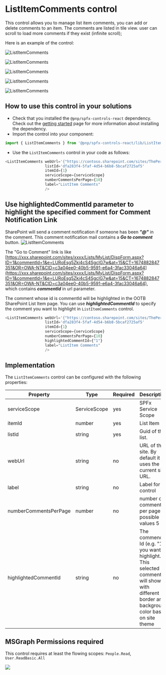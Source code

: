 # ListItemComments control

This control allows you to manage list item comments, you can add or delete comments to an item. The comments are listed in tile view.
user can scroll to load more comments if they exist (infinite scroll);


Here is an example of the control:

![ListItemComments](../assets/ListItemComments.gif)

![ListItemComments](../assets/ListItemComments01.png)

![ListItemComments](../assets/ListItemComments02.png)

![ListItemComments](../assets/ListItemComments03.png)

![ListItemComments](../assets/ListItemComments04.png)

## How to use this control in your solutions

- Check that you installed the `@pnp/spfx-controls-react` dependency. Check out the [getting started](../../#getting-started) page for more information about installing the dependency.
- Import the control into your component:

```TypeScript
import { ListItemComments } from '@pnp/spfx-controls-react/lib/ListItemComments';
```
- Use the `ListItemComments` control in your code as follows:

```TypeScript
<ListItemComments webUrl='{"https://contoso.sharepoint.com/sites/ThePerspective"}'
                  listId='dfa283f4-5faf-4d54-b6b8-5bcaf2725af5'
                  itemId={1}
                  serviceScope={serviceScope}
                  numberCommentsPerPage={10}
                  label="ListItem Comments"
                  />
```
## Use highlightedCommentId parameter to highlight the specified comment for Comment Notification Link
SharePoint will send a comment notification if someone has been ***"@"*** in the comment. This comment notification mail contains a ***Go to comment*** button. 
![ListItemComments](../assets/ListItemComments05.png)

The "Go to Comment" link is like [https://xxx.sharepoint.com/sites/xxxx/Lists/MyList/DispForm.aspx?ID=1&commentId=1&e=LURoEsg5Zki4cS4SgcIG7w&at=15&CT=1674882847351&OR=OWA-NT&CID=c3a04ee0-40b5-9591-e6a4-3fac33046a64](https://xxx.sharepoint.com/sites/xxxx/Lists/MyList/DispForm.aspx?ID=1&commentId=1&e=LURoEsg5Zki4cS4SgcIG7w&at=15&CT=1674882847351&OR=OWA-NT&CID=c3a04ee0-40b5-9591-e6a4-3fac33046a64), which contains ***commentId*** in url parameter.

The comment whose id is commentId will be highlighted in the OOTB SharePoint List Item page. 
You can use ***highlightedCommentId*** to specify the comment you want to highlight in `ListItemComments` control.

```TypeScript
<ListItemComments webUrl='{"https://contoso.sharepoint.com/sites/ThePerspective"}'
                  listId='dfa283f4-5faf-4d54-b6b8-5bcaf2725af5'
                  itemId={1}
                  serviceScope={serviceScope}
                  numberCommentsPerPage={10}
                  highlightedCommentId={"1"}
                  label="ListItem Comments"
                  />
```


## Implementation

The `ListItemComments` control can be configured with the following properties:


| Property | Type | Required | Description |
| ---- | ---- | ---- | ---- |
| serviceScope | ServiceScope | yes | SPFx Service Scope  |
| itemId | number | yes | List Item Id  |
| listId | string | yes | Guid of the list. |
| webUrl | string | no | URL of the site. By default it uses the current site URL. |
| label | string | no | Label for control |
| numberCommentsPerPage | number  | no | number of comments per page possible values 5 | 10 | 15 | 20  default 10 |
| highlightedCommentId | string | no | The commend Id (e.g. "1") you want to highlight. This selected comment will show with different border and background color based on site theme |


## MSGraph Permissions required

This control requires at least the flowing scopes: `People.Read`, `User.ReadBasic.All`
 
![](https://telemetry.sharepointpnp.com/sp-dev-fx-controls-react/wiki/controls/ListItemComments)
